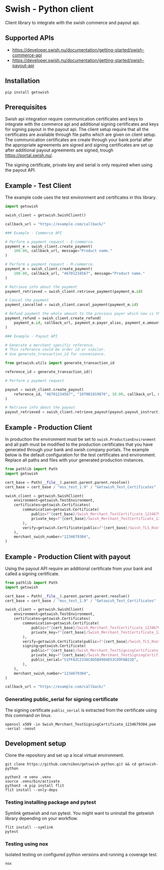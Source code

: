 # Swish - Python client

Client library to integrate with the swish commerce and payout api.

## Supported APIs

* https://developer.swish.nu/documentation/getting-started/swish-commerce-api
* https://developer.swish.nu/documentation/getting-started/swish-payout-api

## Installation

    pip install getswish

## Prerequisites

Swish api integration require communication certificates and keys to integrate with the commerce api and additional
signing certificates and keys for signing payout in the payout api. The client setup require that all the certificates
are available through file paths which are given on client setup. The communication certificates are create through your
bank portal after the appropriate agreements are signed and signing certificates are set up after additional payout
agreements are signed, trough https://portal.swish.nu/.

The signing certificate, private key and serial is only required when using the payout API.

## Example - Test Client

The example code uses the test environment and certificates in this library.

```python
import getswish

swish_client = getswish.SwishClient()

callback_url = "https://example.com/callback/"

### Example - Commerce API

# Perform a payment request - E-commerce.
payment_e = swish_client.create_payment(
    100.00, callback_url, message="Product name."
)

# Perform a payment request - M-commerce.
payment_m = swish_client.create_payment(
    100.00, callback_url, "46701234567", message="Product name."
)

# Retrieve info about the payment
payment_retrieved = swish_client.retrieve_payment(payment_m.id)

# Cancel the payment
payment_cancelled = swish_client.cancel_payment(payment_m.id)

# Refund payment the whole amount to the previous payer which now is the payee.
payment_refund = swish_client.create_refund(
    payment_e.id, callback_url, payment_e.payer_alias, payment_e.amount
)

### Example - Payout API

# Generate a merchant specific reference.
# This reference could be order id or similar.
# Use generate_transaction_id for convenience.

from getswish.utils import generate_transaction_id

reference_id = generate_transaction_id()

# Perform a payment request

payout = swish_client.create_payout(
    reference_id, "46701234567", "197001019876", 10.00, callback_url, message="Test payout message."
)

# Retrieve info about the payout
payout_retrieved = swish_client.retrieve_payout(payout.payout_instruction_uuid)
```

## Example - Production Client

In production the environment must be set
to `swish.ProductionEnvironment` and all path must be modified to the production certificates that you have generated
through your bank and swish company portals. The example below is the default configuration for the test certificates
and environment. Replace all paths and files with your generated production instances.

```python
from pathlib import Path
import getswish

cert_base = Path(__file__).parent.parent.parent.resolve()
cert_base = cert_base / "mss_test_1.9" / "Getswish_Test_Certificates"

swish_client = getswish.SwishClient(
    environment=getswish.TestEnvironment,
    certificates=getswish.Certificates(
        communication=getswish.Certificate(
            public=f"{cert_base}/Swish_Merchant_TestCertificate_1234679304.pem",
            private_key=f"{cert_base}/Swish_Merchant_TestCertificate_1234679304.key",
        ),
        verify=getswish.Certificate(public=f"{cert_base}/Swish_TLS_RootCA.pem"),
    ),
    merchant_swish_number="1234679304",
)
```

## Example - Production Client with payout

Using the payout API require an additional certificate from your bank and called a signing certificate.

```python
from pathlib import Path
import getswish

cert_base = Path(__file__).parent.parent.parent.resolve()
cert_base = cert_base / "mss_test_1.9" / "Getswish_Test_Certificates"

swish_client = getswish.SwishClient(
    environment=getswish.TestEnvironment,
    certificates=getswish.Certificates(
        communication=getswish.Certificate(
            public=f"{cert_base}/Swish_Merchant_TestCertificate_1234679304.pem",
            private_key=f"{cert_base}/Swish_Merchant_TestCertificate_1234679304.key",
        ),
        verify=getswish.Certificate(public=f"{cert_base}/Swish_TLS_RootCA.pem"),
        signing=getswish.Certificate(
            public=f"{cert_base}/Swish_Merchant_TestSigningCertificate_1234679304.pem",
            private_key=f"{cert_base}/Swish_Merchant_TestSigningCertificate_1234679304.key",
            public_serial="51FFA3C2336C8D5B4904D53CD9FAB21D",
        ),
    ),
    merchant_swish_number="1234679304",
)

callback_url = "https://example.com/callback/"
```

### Generating public_serial for signing certificate

The signing certificate `public_serial` is extracted from the certificate using this command on linux.

    openssl x509 -in Swish_Merchant_TestSigningCertificate_1234679304.pem -serial -noout

## Development setup

Clone the repository and set up a local virtual environment.

    git clone https://github.com/nibon/getswish-python.git && cd getswish-python

    python3 -m venv .venv
    source .venv/bin/activate
    python3 -m pip install flit
    flit install --only-deps

### Testing installing package and pytest

Symlink getswish and run pytest. You might want to uninstall the getswish library depending on your workflow.

    flit install --symlink
    pytest

### Testing using nox

Isolated testing on configured python versions and running a coverage test.

    nox

